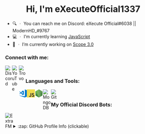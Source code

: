 <h1 align="center">Hi, I'm eXecuteOfficial1337</h1>

- 🔍 ︲ You can reach me on Discord: eXecute Official#6038 || ModernHD_#9767
- 💻 ︲ I’m currently learning [JavaScript](https://www.javascript.com/)
- 🔧 ︲ I’m currently working on [Scope 3.0](https://discord.gg/rm5xTwWKRq)

### Connect with me:
<a href="https://discord.gg/raxbKHt">
<img align="left" alt="Discord" width="22px" src="https://cdn.discordapp.com/attachments/712695615435309126/834480412779741184/NicePng_discord-png_175360.png" />
</a>
<a href="https://www.youtube.com/channel/UC-VWGLWyjXf-WI-37g2UiMA">
<img align="left" alt="YouTube" width="22px" src="https://cdn.discordapp.com/attachments/712695615435309126/834480114397478944/youtube-logo-png-46031.png" />
</a>
<a href="https://trovo.live/ModernHD_">
<img align="left" alt="Trovo" width="22px" src="https://static.trovo.live/cat/img/icon_512.4f5f85.png" />
</a>
<br />

### Languages and Tools:
<a href="https://code.visualstudio.com/">
<img align="left" alt="Visual Studio Code" width="26px" src="https://raw.githubusercontent.com/github/explore/80688e429a7d4ef2fca1e82350fe8e3517d3494d/topics/visual-studio-code/visual-studio-code.png" />
</a>
<a href="https://www.javascript.com/">
<img align="left" alt="JavaScript" width="26px" src="https://raw.githubusercontent.com/github/explore/80688e429a7d4ef2fca1e82350fe8e3517d3494d/topics/javascript/javascript.png" />
</a>
<a href="https://nodejs.org/en/">
<img align="left" alt="Node.js" width="26px" src="https://raw.githubusercontent.com/github/explore/80688e429a7d4ef2fca1e82350fe8e3517d3494d/topics/nodejs/nodejs.png"/>
</a>
<a href="https://cloud.mongodb.com/">
<img align="left" alt="MongoDB" width="26px" src="https://cdn.discordapp.com/attachments/712695615435309126/834484342595387422/git.png" />
</a>
<a href="https://git-scm.com/">
<img align="left" alt="Git" width="26px" src="https://media.discordapp.net/attachments/712695615435309126/834483952491823104/kisspng-git-repository-merge-commit-computer-file-git-blamer-visual-studio-marketplace-5c522814af3fb.png?width=559&height=559" />
</a>


<br />

### My Official Discord Bots:


<a href="https://top.gg/bot/583392122267500595">
        <img align="left" alt="ExtraFM" width="26px" src="https://images-ext-2.discordapp.net/external/0TNoUPjebEyIPPgxU5P-kkOvSrmxyeFj0MkVFrznK1s/%3Fsize%3D256/https/cdn.discordapp.com/avatars/583392122267500595/0fcfd2af951b0879c11d3f9518b8a6f3.png">
     </a>


<br />

<br />





<details>
  <summary>:zap: GitHub Profile Info (clickable) </summary>
  <h1 align="center">Profile Status</h1>
  <details>
    <summary>:zap: Languages (clickabe) </summary>
  <img align="center" alt="Most used languages" src="https://github-readme-stats.vercel.app/api/top-langs/?username=eXecuteOfficial1337&show_icons=true&theme=blue-green)](https://github.com/anuraghazra/github-readme-stats)" />
    </details>
  
  <details>
    <summary>:zap: GitHub Status (clickable)</summary>
  <img align="center" alt="My GitHub Stats" src="https://github-readme-stats.vercel.app/api?username=executeofficial1337&show_icons=true&count_private=true&theme=blue-green" />
</details>
